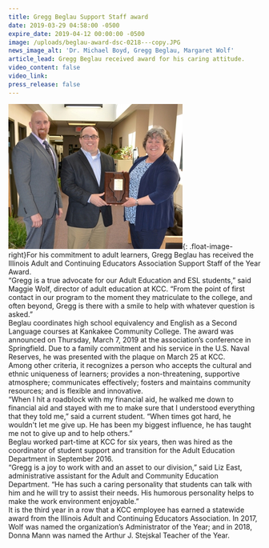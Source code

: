 ```yaml
---
title: Gregg Beglau Support Staff award
date: 2019-03-29 04:58:00 -0500
expire_date: 2019-04-12 00:00:00 -0500
image: /uploads/beglau-award-dsc-0218---copy.JPG
news_image_alt: 'Dr. Michael Boyd, Gregg Beglau, Margaret Wolf'
article_lead: Gregg Beglau received award for his caring attitude.
video_content: false
video_link:
press_release: false
---
```


![](/uploads/beglau-award-dsc-0218---copy.JPG){: .float-image-right}For his commitment to adult learners, Gregg Beglau has received the Illinois Adult and Continuing Educators Association Support Staff of the Year Award.<br>“Gregg is a true advocate for our Adult Education and ESL students,” said Maggie Wolf, director of adult education at KCC. “From the point of first contact in our program to the moment they matriculate to the college, and often beyond, Gregg is there with a smile to help with whatever question is asked.”<br>Beglau coordinates high school equivalency and English as a Second Language courses at Kankakee Community College. The award was announced on Thursday, March 7, 2019 at the association’s conference in Springfield. Due to a family commitment and his service in the U.S. Naval Reserves, he was presented with the plaque on March 25 at KCC.<br>Among other criteria, it recognizes a person who accepts the cultural and ethnic uniqueness of learners; provides a non-threatening, supportive atmosphere; communicates effectively; fosters and maintains community resources; and is flexible and innovative.<br>“When I hit a roadblock with my financial aid, he walked me down to financial aid and stayed with me to make sure that I understood everything that they told me,” said a current student. “When times got hard, he wouldn't let me give up. He has been my biggest influence, he has taught me not to give up and to help others.”<br>Beglau worked part-time at KCC for six years, then was hired as the coordinator of student support and transition for the Adult Education Department in September 2016.<br>“Gregg is a joy to work with and an asset to our division,” said Liz East, administrative assistant for the Adult and Community Education Department. “He has such a caring personality that students can talk with him and he will try to assist their needs. His humorous personality helps to make the work environment enjoyable.”<br>It is the third year in a row that a KCC employee has earned a statewide award from the Illinois Adult and Continuing Educators Association. In 2017, Wolf was named the organization’s Administrator of the Year; and in 2018, Donna Mann was named the Arthur J. Stejskal Teacher of the Year.